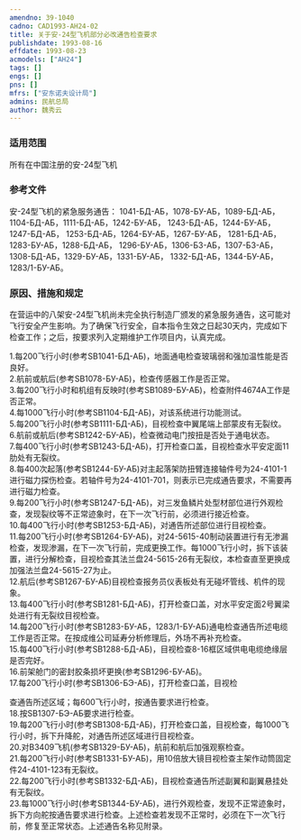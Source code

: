 ```yaml
---
amendno: 39-1040  
cadno: CAD1993-AH24-02  
title: 关于安-24型飞机部分必改通告检查要求  
publishdate: 1993-08-16  
effdate: 1993-08-23  
acmodels: ["AH24"]  
tags: []  
engs: []  
pns: []  
mfrs: ["安东诺夫设计局"]  
admins: 民航总局  
author: 魏秀云  
---
```

  
### 适用范围  
所有在中国注册的安-24型飞机  
  
<!--more-->  
### 参考文件  
  安-24型飞机的紧急服务通告： 1041-БД-АБ，1078-БУ-АБ，1089-БД-АБ，    1104-БД-АБ，1111-БД-АБ，1242-БУ-АБ， 1243-БД-АБ，1244-БУ-АБ，1247-БД-АБ， 1253-БД-АБ，1264-БУ-АБ，1267-БУ-АБ， 1281-БД-АБ，1283-БУ-АБ，1288-БД-АБ， 1296-БУ-АБ，1306-БЗ-АБ，1307-БЗ-АБ， 1308-БД-АБ，1329-БУ-АБ，1331-БУ-АБ， 1332-БД-АБ，1344-БУ-АБ，    1283/1-БУ-АБ。  
  
### 原因、措施和规定  

  在营运中的八架安-24型飞机尚未完全执行制造厂颁发的紧急服务通告，这可能对飞行安全产生影响。为了确保飞行安全，自本指令生效之日起30天内，完成如下检查工作；之后，按要求列入定期维护工作项目内，认真完成。  
  
  1.每200飞行小时(参考SB1041-БД-АБ)，地面通电检查玻璃弱和强加温性能是否良好。  
  2.航前或航后(参考SB1078-БУ-АБ)，检查传感器工作是否正常。  
  3.每200飞行小时和机组有反映时(参考SB1089-БУ-АБ)，检查附件4674A工作是否正常。  
  4.每1000飞行小时(参考SB1104-БД-АБ)，对该系统进行功能测试。  
  5.每200飞行小时(参考SB1111-БД-АБ)，目视检查中翼尾端上部蒙皮有无裂纹。  
  6.航前或航后(参考SB1242-БУ-АБ)，检查微动电门按扭是否处于通电状态。  
  7.每400飞行小时(参考SB1243-БД-АБ)，打开检查口盖，目视检查水平安定面11肋处有无裂纹。  
  8.每400次起落(参考SB1244-БУ-АБ)对主起落架防扭臂连接轴件号为24-4101-1进行磁力探伤检查。若轴件号为24-4101-701，则表示已完成通告要求，不需要再进行磁力检查。  
  9.每200飞行小时(参考SB1247-БД-ΑБ)，对三发鱼鳞片处型材部位进行外观检查，发现裂纹等不正常迹象时，在下一次飞行前，必须进行接近检查。  
  10.每400飞行小时(参考SB1253-БД-АБ)，对通告所述部位进行目视检查。  
  11.每200飞行小时(参考SB1264-БУ-АБ)，对24-5615-40制动装置进行有无渗漏检查，发现渗漏，在下一次飞行前，完成更换工作。每1000飞行小时，拆下该装置，进行分解检查，目视检查其法兰盘24-5615-26有无裂纹，本检查直至更换成加强法兰盘24-5615-27为止。  
 12.航后(参考SB1267-БУ-АБ)目视检查报务员仪表板处有无碰坏管线、机件的现象。  
  13.每400飞行小时(参考SB1281-БД-АБ)，打开检查口盖，对水平安定面2号翼梁处进行有无裂纹目视检查。  
  14.每200飞行小时(参考SB1283-БУ-АБ，1283/1-БУ-АБ)通电检查通告所述电缆工作是否正常。在按成维公司延寿分析修理后，外场不再补充检查。  
  15.每400飞行小时(参考SB1288-БД-АБ)，目视检查8-16框区域供电电缆绝缘层是否完好。  
16.前架舱门的密封胶条损坏更换(参考SB1296-БУ-АБ)。  
  17.每200飞行小时(参考SB1306-БЭ-АБ)，打开检查口盖，目视检  
  
查通告所述区域；每600飞行小时，按通告要求进行检查。  
18.按SB1307-БЭ-АБ要求进行检查。  
  19.每200飞行小时(参考SB1308-БД-АБ)，打开检查口盖，目视检查，每1000飞行小时，拆下升降舵，对通告所述区域进行目视检查。  
20.对B3409飞机(参考SB1329-БУ-АБ)，航前和航后加强观察检查。  
  21.每200飞行小时(参考SB1331-БУ-АБ)，用10倍放大镜目视检查主架作动筒固定件24-4101-123有无裂纹。  
  22.每200飞行小时(参考SB1332-БД-АБ)，目视检查通告所述副翼和副翼悬挂处有无裂纹。  
  23.每1000飞行小时(参考SB1344-БУ-АБ)，进行外观检查，发现不正常迹象时，拆下方向舵按通告要求进行检查。上述检查若发现不正常时，必须在下一次飞行前，修复至正常状态。上述通告名称见附录。  
  
